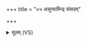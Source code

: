 +++
title = "०५ असुन्वामिन्द्र संसदम्"

+++
<details><summary>मूलम् (VS)</summary>

अ॑सु॒न्वामि॑न्द्र सं॒सदं॒ विषू॑चीं॒ व्य᳡नाशयः।  
सो॑म॒पा उत्त॑रो॒ भव॑न् ॥
</details>